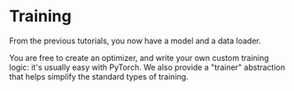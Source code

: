 # Training

From the previous tutorials, you now have a model and a data loader.

You are free to create an optimizer, and write your own custom training logic: it's usually easy with PyTorch.
We also provide a "trainer" abstraction that helps simplify the standard types of training.

